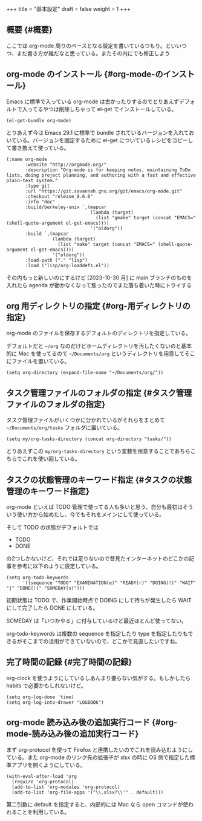 +++
title = "基本設定"
draft = false
weight = 1
+++

## 概要 {#概要}

ここでは org-mode 周りのベースとなる設定を書いているつもり。といいつつ、まだ書き方が雑だなと思っている。またその内にでも修正しよう


## org-mode のインストール {#org-mode-のインストール}

Emacs に標準で入っている org-mode は古かったりするのでとりあえずデフォルトで入ってるやつは削除しちゃって el-get でインストールしている。

```emacs-lisp
(el-get-bundle org-mode)
```

とりあえず今は Emacs 29.1 に標準で bundle されているバージョンを入れておいている。バージョンを固定するために el-get についているレシピをコピーして書き換えて使っている。

```emacs-lisp
(:name org-mode
       :website "http://orgmode.org/"
       :description "Org-mode is for keeping notes, maintaining ToDo lists, doing project planning, and authoring with a fast and effective plain-text system."
       :type git
       :url "https://git.savannah.gnu.org/git/emacs/org-mode.git"
       :checkout "release_9.6.6"
       :info "doc"
       :build/berkeley-unix `,(mapcar
                               (lambda (target)
                                 (list "gmake" target (concat "EMACS=" (shell-quote-argument el-get-emacs))))
                               '("oldorg"))
       :build `,(mapcar
                 (lambda (target)
                   (list "make" target (concat "EMACS=" (shell-quote-argument el-get-emacs))))
                 '("oldorg"))
       :load-path ("." "lisp")
       :load ("lisp/org-loaddefs.el"))
```

その内もっと新しいのにするけど
<span class="timestamp-wrapper"><span class="timestamp">[2023-10-30 月] </span></span> に main ブランチのものを入れたら agenda が動かなくなって焦ったのでまた落ち着いた時にトライする


## org 用ディレクトリの指定 {#org-用ディレクトリの指定}

org-mode のファイルを保存するデフォルトのディレクトリを指定している。

デフォルトだと `~/org` なのだけどホームディレクトリを汚したくないのと基本的に Mac を使ってるので `~/Documents/org` というディレクトリを用意してそこにファイルを置いている。

```emacs-lisp
(setq org-directory (expand-file-name "~/Documents/org/"))
```


## タスク管理ファイルのフォルダの指定 {#タスク管理ファイルのフォルダの指定}

タスク管理ファイルがいくつかに分かれているがそれらをまとめて `~/Documents/org/tasks` フォルダに置いている。

```emacs-lisp
(setq my/org-tasks-directory (concat org-directory "tasks/"))
```

とりあえずこの `my/org-tasks-directory` という変数を用意することであちらこちらでこれを使い回している。


## タスクの状態管理のキーワード指定 {#タスクの状態管理のキーワード指定}

org-mode といえば TODO 管理で使ってる人も多いと思う。自分も最初はそういう使い方から始めたし、今でもそれをメインにして使っている。

そして TODO の状態がデフォルトでは

-   TODO
-   DONE

の2つしかないけど、それでは足りないので昔見たインターネットのどこかの記事を参考に以下のように設定している。

```emacs-lisp
(setq org-todo-keywords
      '((sequence "TODO" "EXAMINATION(e)" "READY(r)" "DOING(!)" "WAIT" "|" "DONE(!)" "SOMEDAY(s)")))
```

初期状態は TODO で、作業開始時点で DOING にして待ちが発生したら WAIT にして完了したら DONE にしている。

SOMEDAY は「いつかやる」に付与しているけど最近ほとんど使ってない。

org-todo-keywords は複数の sequence を指定したり
type を指定したりもできるがそこまでの活用ができていないので、どこかで見直したいですね。


## 完了時間の記録 {#完了時間の記録}

org-clock を使うようにしているしあんまり要らない気がする。もしかしたら habits で必要かもしれないけど。

```emacs-lisp
(setq org-log-done 'time)
(setq org-log-into-drawer "LOGBOOK")
```


## org-mode 読み込み後の追加実行コード {#org-mode-読み込み後の追加実行コード}

まず org-protocol を使って Firefox と連携したいのでこれを読み込むようにしている。また org-mode のリンク先の拡張子が xlsx の時に OS 側で指定した標準アプリを開くようにしている。

```emacs-lisp
(with-eval-after-load 'org
  (require 'org-protocol)
  (add-to-list 'org-modules 'org-protocol)
  (add-to-list 'org-file-apps '("\\.xlsx?\\'" . default)))
```

第二引数に default を指定すると、内部的には Mac なら open コマンドが使われることを利用している。

